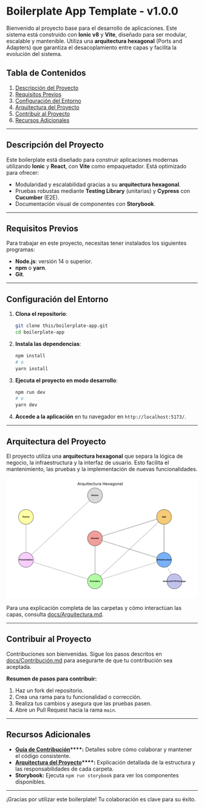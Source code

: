 # Boilerplate App Template - v1.0.0

Bienvenido al proyecto base para el desarrollo de aplicaciones. Este sistema está construido con **Ionic v8** y **Vite**, diseñado para ser modular, escalable y mantenible. Utiliza una **arquitectura hexagonal** (Ports and Adapters) que garantiza el desacoplamiento entre capas y facilita la evolución del sistema.

## Tabla de Contenidos

1. [Descripción del Proyecto](#descripción-del-proyecto)
2. [Requisitos Previos](#requisitos-previos)
3. [Configuración del Entorno](#configuración-del-entorno)
4. [Arquitectura del Proyecto](#arquitectura-del-proyecto)
5. [Contribuir al Proyecto](#contribuir-al-proyecto)
6. [Recursos Adicionales](#recursos-adicionales)

---

## Descripción del Proyecto

Este boilerplate está diseñado para construir aplicaciones modernas utilizando **Ionic** y **React**, con **Vite** como empaquetador. Está optimizado para ofrecer:

- Modularidad y escalabilidad gracias a su **arquitectura hexagonal**.
- Pruebas robustas mediante **Testing Library** (unitarias) y **Cypress** con **Cucumber** (E2E).
- Documentación visual de componentes con **Storybook**.

---

## Requisitos Previos

Para trabajar en este proyecto, necesitas tener instalados los siguientes programas:

- **Node.js**: versión 14 o superior.
- **npm** o **yarn**.
- **Git**.

---

## Configuración del Entorno

1. **Clona el repositorio**:

   ```bash
   git clone this/boilerplate-app.git
   cd boilerplate-app
   ```

2. **Instala las dependencias**:

   ```bash
   npm install
   # o
   yarn install
   ```

3. **Ejecuta el proyecto en modo desarrollo**:

   ```bash
   npm run dev
   # o
   yarn dev
   ```

4. **Accede a la aplicación** en tu navegador en `http://localhost:5173/`.

---

## Arquitectura del Proyecto

El proyecto utiliza una **arquitectura hexagonal** que separa la lógica de negocio, la infraestructura y la interfaz de usuario. Esto facilita el mantenimiento, las pruebas y la implementación de nuevas funcionalidades.

![Diagrama de Arquitectura](docs/architecture.png)

Para una explicación completa de las carpetas y cómo interactúan las capas, consulta [docs/Arquitectura.md](docs/Arquitectura.md).

---

## Contribuir al Proyecto

Contribuciones son bienvenidas. Sigue los pasos descritos en [docs/Contribución.md](docs/Contribución.md) para asegurarte de que tu contribución sea aceptada.

**Resumen de pasos para contribuir:**

1. Haz un fork del repositorio.
2. Crea una rama para tu funcionalidad o corrección.
3. Realiza tus cambios y asegura que las pruebas pasen.
4. Abre un Pull Request hacia la rama `main`.

---

## Recursos Adicionales

- **[Guía de Contribución](docs/Contribución.md)****:** Detalles sobre cómo colaborar y mantener el código consistente.
- **[Arquitectura del Proyecto](docs/Arquitectura.md)****:** Explicación detallada de la estructura y las responsabilidades de cada carpeta.
- **Storybook:** Ejecuta `npm run storybook` para ver los componentes disponibles.

---

¡Gracias por utilizar este boilerplate! Tu colaboración es clave para su éxito.
